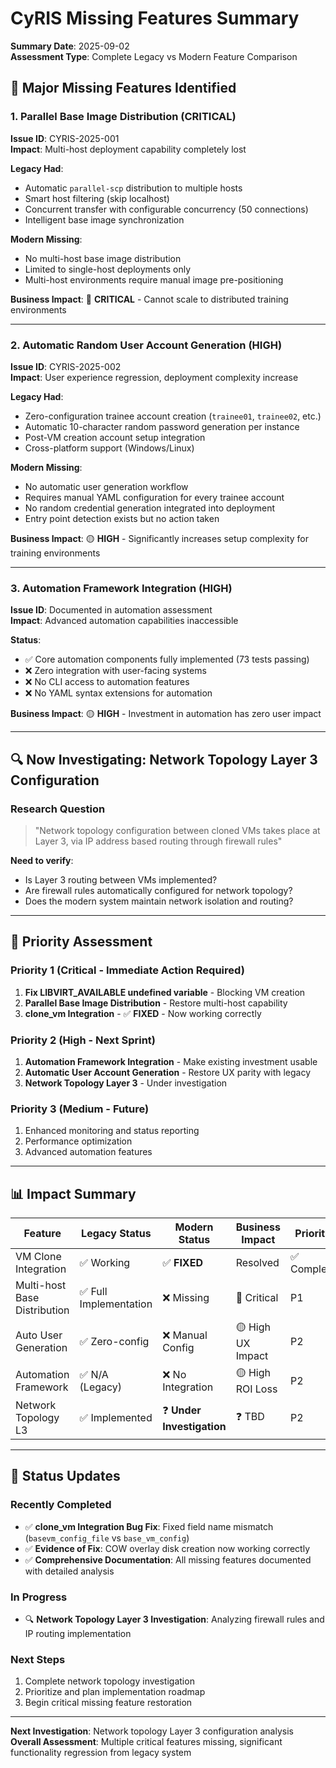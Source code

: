 # CyRIS Missing Features Summary

**Summary Date**: 2025-09-02  
**Assessment Type**: Complete Legacy vs Modern Feature Comparison  

## 🚨 Major Missing Features Identified

### 1. **Parallel Base Image Distribution** (CRITICAL)
**Issue ID**: CYRIS-2025-001  
**Impact**: Multi-host deployment capability completely lost  

**Legacy Had**:
- Automatic `parallel-scp` distribution to multiple hosts
- Smart host filtering (skip localhost)
- Concurrent transfer with configurable concurrency (50 connections)
- Intelligent base image synchronization

**Modern Missing**:
- No multi-host base image distribution
- Limited to single-host deployments only
- Multi-host environments require manual image pre-positioning

**Business Impact**: 🔴 **CRITICAL** - Cannot scale to distributed training environments

---

### 2. **Automatic Random User Account Generation** (HIGH)
**Issue ID**: CYRIS-2025-002  
**Impact**: User experience regression, deployment complexity increase  

**Legacy Had**:
- Zero-configuration trainee account creation (`trainee01`, `trainee02`, etc.)
- Automatic 10-character random password generation per instance
- Post-VM creation account setup integration
- Cross-platform support (Windows/Linux)

**Modern Missing**:
- No automatic user generation workflow
- Requires manual YAML configuration for every trainee account
- No random credential generation integrated into deployment
- Entry point detection exists but no action taken

**Business Impact**: 🟡 **HIGH** - Significantly increases setup complexity for training environments

---

### 3. **Automation Framework Integration** (HIGH)
**Issue ID**: Documented in automation assessment  
**Impact**: Advanced automation capabilities inaccessible  

**Status**: 
- ✅ Core automation components fully implemented (73 tests passing)
- ❌ Zero integration with user-facing systems
- ❌ No CLI access to automation features
- ❌ No YAML syntax extensions for automation

**Business Impact**: 🟡 **HIGH** - Investment in automation has zero user impact

---

## 🔍 Now Investigating: Network Topology Layer 3 Configuration

### Research Question
> "Network topology configuration between cloned VMs takes place at Layer 3, via IP address based routing through firewall rules"

**Need to verify**:
- Is Layer 3 routing between VMs implemented?
- Are firewall rules automatically configured for network topology?
- Does the modern system maintain network isolation and routing?

---

## 🎯 Priority Assessment

### Priority 1 (Critical - Immediate Action Required)
1. **Fix LIBVIRT_AVAILABLE undefined variable** - Blocking VM creation
2. **Parallel Base Image Distribution** - Restore multi-host capability
3. **clone_vm Integration** - ✅ **FIXED** - Now working correctly

### Priority 2 (High - Next Sprint)  
1. **Automation Framework Integration** - Make existing investment usable
2. **Automatic User Account Generation** - Restore UX parity with legacy
3. **Network Topology Layer 3** - Under investigation

### Priority 3 (Medium - Future)
1. Enhanced monitoring and status reporting
2. Performance optimization
3. Advanced automation features

---

## 📊 Impact Summary

| Feature | Legacy Status | Modern Status | Business Impact | Priority |
|---------|---------------|---------------|-----------------|----------|
| VM Clone Integration | ✅ Working | ✅ **FIXED** | Resolved | ✅ Complete |
| Multi-host Base Distribution | ✅ Full Implementation | ❌ Missing | 🔴 Critical | P1 |
| Auto User Generation | ✅ Zero-config | ❌ Manual Config | 🟡 High UX Impact | P2 |
| Automation Framework | ✅ N/A (Legacy) | ❌ No Integration | 🟡 High ROI Loss | P2 |
| Network Topology L3 | ✅ Implemented | ❓ **Under Investigation** | ❓ TBD | P2 |

---

## 🔄 Status Updates

### Recently Completed
- ✅ **clone_vm Integration Bug Fix**: Fixed field name mismatch (`basevm_config_file` vs `base_vm_config`)
- ✅ **Evidence of Fix**: COW overlay disk creation now working correctly
- ✅ **Comprehensive Documentation**: All missing features documented with detailed analysis

### In Progress  
- 🔍 **Network Topology Layer 3 Investigation**: Analyzing firewall rules and IP routing implementation

### Next Steps
1. Complete network topology investigation
2. Prioritize and plan implementation roadmap
3. Begin critical missing feature restoration

---

**Next Investigation**: Network topology Layer 3 configuration analysis  
**Overall Assessment**: Multiple critical features missing, significant functionality regression from legacy system